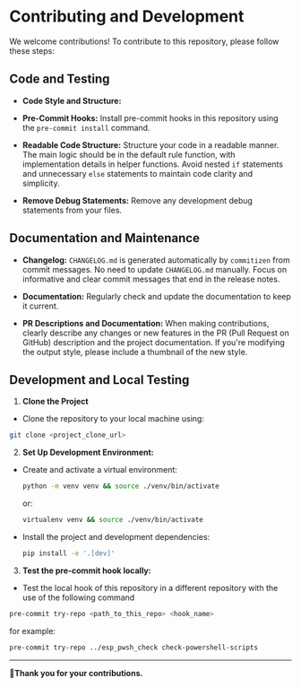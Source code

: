 # Contributing and Development

We welcome contributions! To contribute to this repository, please follow these steps:

## Code and Testing

- **Code Style and Structure:**

- **Pre-Commit Hooks:** Install pre-commit hooks in this repository using the `pre-commit install` command.

- **Readable Code Structure:** Structure your code in a readable manner. The main logic should be in the default rule function, with implementation details in helper functions. Avoid nested `if` statements and unnecessary `else` statements to maintain code clarity and simplicity.

- **Remove Debug Statements:** Remove any development debug statements from your files.


## Documentation and Maintenance

- **Changelog:** `CHANGELOG.md` is generated automatically by `commitizen` from commit messages. No need to update `CHANGELOG.md` manually. Focus on informative and clear commit messages that end in the release notes.

- **Documentation:** Regularly check and update the documentation to keep it current.

- **PR Descriptions and Documentation:** When making contributions, clearly describe any changes or new features in the PR (Pull Request on GitHub) description and the project documentation. If you're modifying the output style, please include a thumbnail of the new style.

## Development and Local Testing

1. **Clone the Project**

- Clone the repository to your local machine using:

```sh
git clone <project_clone_url>
```

2. **Set Up Development Environment:**

- Create and activate a virtual environment:

  ```sh
  python -m venv venv && source ./venv/bin/activate
  ```

  or:

  ```sh
  virtualenv venv && source ./venv/bin/activate
  ```

- Install the project and development dependencies:
  ```sh
  pip install -e '.[dev]'
  ```

3. **Test the pre-commit hook locally:**
  - Test the local hook of this repository in a different repository with the use of the following command

  ```sh
  pre-commit try-repo <path_to_this_repo> <hook_name>
  ```
  for example:
   ```sh
  pre-commit try-repo ../esp_pwsh_check check-powershell-scripts
  ```

---

👏**Thank you for your contributions.**
